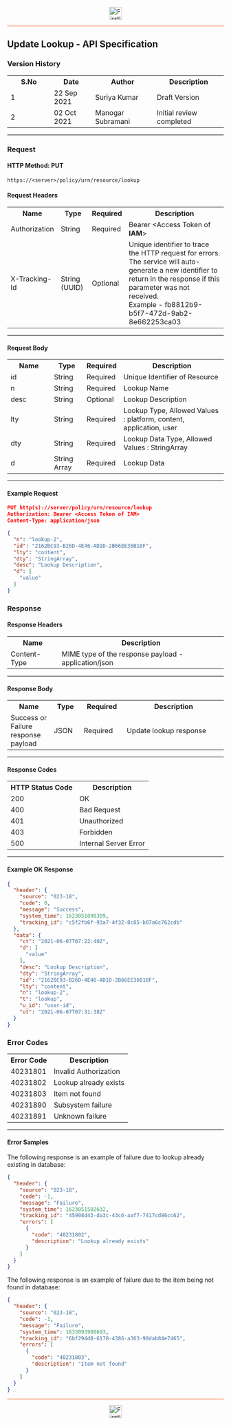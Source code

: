 <p align="center"><img src="https://cdn.shortpixel.ai/spai/w_378+q_lossy+ret_img+to_webp/https://firstlight.ai/wp-content/uploads/2021/03/300ppi-logotype-transparent.png" alt="Firstlight" height="30"/></p>

<hr style="height:1px;border-width:0;background-color:#f26524">

## Update Lookup - API Specification

### Version History

<table width='100%'>
  <tr>
    <th width='20%'>S.No</th>
    <th>Date</th>
    <th>Author</th>
    <th>Description</th>
  </tr>
  <tr>
    <td>1</td>
    <td>22 Sep 2021</td>
    <td>Suriya Kumar</td>
    <td>Draft Version</td>
  </tr>
  <tr>
    <td>2</td>
    <td>02 Oct 2021</td>
    <td>Manogar Subramani</td>
    <td>Initial review completed</td>
  </tr>
</table>

<hr style="height:1px;border-width:0;background-color:black">

### Request

#### HTTP Method: PUT

```
https://<server>/policy/urn/resource/lookup
```
#### Request Headers

<table width='100%'>
  <tr>
    <th width='20%'>Name</th>
    <th>Type</th>
    <th>Required</th>
    <th>Description</th>
  </tr>
  <tr>
    <td>Authorization</td>
    <td>String</td>
    <td>Required</td>
    <td>Bearer &lt;Access Token of <b>IAM</b>&gt;</td>
  </tr>
  <tr>
    <td>X-Tracking-Id</td>
    <td>String (UUID)</td>
    <td>Optional</td>
    <td>Unique identifier to trace the HTTP request for errors. The service will auto-generate a new identifier to return in the response if this parameter was not received.<br/>Example - fb8812b9-b5f7-472d-9ab2-8e662253ca03</td>
  </tr>
</table>

<hr style="height:1px;border-width:0;background-color:black">

#### Request Body

<table width='100%'>
  <tr>
    <th width='20%'>Name</th>
    <th>Type</th>
    <th>Required</th>
    <th>Description</th>
  </tr>
   <tr>
    <td>id</td>
    <td>String</td>
    <td>Required</td>
    <td>Unique Identifier of Resource</td>
  </tr>
  <tr>
    <td>n</td>
    <td>String</td>
    <td>Required</td>
    <td>Lookup Name</td>
  </tr>
  <tr>
    <td>desc</td>
    <td>String</td>
    <td>Optional</td>
    <td>Lookup Description</td>
  </tr>
  <tr>
    <td>lty</td>
    <td>String</td>
    <td>Required</td>
    <td>Lookup Type, Allowed Values : platform, content, application, user</td>
  </tr>
  <tr>
    <td>dty</td>
    <td>String</td>
    <td>Required</td>
    <td>Lookup Data Type, Allowed Values : StringArray</td>
  </tr>
  <tr>
    <td>d</td>
    <td>String Array</td>
    <td>Required</td>
    <td>Lookup Data</td>
  </tr>
</table>


<hr style="height:1px;border-width:0;background-color:black">

<div class="page"/>

#### Example Request

```json
PUT http(s)://server/policy/urn/resource/lookup
Authorization: Bearer <Access Token of IAM>
Content-Type: application/json

{
  "n": "lookup-2",
  "id": "2162BC93-B26D-4E46-AD1D-2B66EE36B18F",
  "lty": "content",
  "dty": "StringArray",
  "desc": "Lookup Description",
  "d": [
    "value"
  ]
}
```

### Response

#### Response Headers

<table width="100%">
  <tr>
    <th>Name</th>
    <th>Description</th>
  </tr>
  <tr>
    <td>Content-Type</td>
    <td>MIME type of the response payload - application/json</td>
  </tr>
</table>


<hr style="height:1px;border-width:0;background-color:black">

#### Response Body

<table width="100%">
  <tr>
    <th width='20%'>Name</th>
    <th>Type</th>
    <th>Required</th>
    <th>Description</th>
  </tr>
 <tr>
    <td>Success or Failure response payload</td>
    <td>JSON</td>
    <td>Required</td>
    <td>Update lookup response</td>
  </tr>
</table>

<hr style="height:1px;border-width:0;background-color:black">

#### Response Codes

<table width="100%">
  <tr>
    <th>HTTP Status Code</th>
    <th>Description</th>
  </tr>
  <tr>
    <td>200</td>
    <td>OK</td>
  </tr>
  <tr>
    <td>400</td>
    <td>Bad Request</td>
  </tr>
   <tr>
    <td>401</td>
    <td>Unauthorized</td>
  </tr>
  <tr>
    <td>403</td>
    <td>Forbidden</td>
  </tr>
  <tr>
    <td>500</td>
    <td>Internal Server Error</td>
  </tr>
</table>

<hr style="height:1px;border-width:0;background-color:black">

<div class="page"/>

#### Example OK Response

```` json
{
  "header": {
    "source": "023-18",
    "code": 0,
    "message": "Success",
    "system_time": 1623051098309,
    "tracking_id": "c5f2fb6f-93a7-4f32-8c85-b07a6c762cdb"
  },
  "data": {
    "ct": "2021-06-07T07:22:40Z",
    "d": [
      "value"
    ],
    "desc": "Lookup Description",
    "dty": "StringArray",
    "id": "2162BC93-B26D-4E46-AD1D-2B66EE36B18F",
    "lty": "content",
    "n": "lookup-2",
    "t": "lookup",
    "u_id": "user-id",
    "ut": "2021-06-07T07:31:38Z"
  }
}
````
### Error Codes

<table width="100%">
  <tr>
    <th>Error Code</th>
    <th>Description</th>
  </tr>
  <tr>
    <td>40231801</td>
    <td>Invalid Authorization</td>
  </tr>
  <tr>
    <td>40231802</td>
    <td>Lookup already exists</td>
  </tr>
  <tr>
    <td>40231803</td>
    <td>Item not found</td>
  </tr>
  <tr>
    <td>40231890</td>
    <td>Subsystem failure</td>
  </tr>
  <tr>
    <td>40231891</td>
    <td>Unknown failure</td>
  </tr>
</table>

<hr style="height:1px;border-width:0;background-color:black">

#### Error Samples
The following response is an example of failure due to lookup already existing in database:

```` json
{
  "header": {
    "source": "023-18",
    "code": -1,
    "message": "Failure",
    "system_time": 1623051502632,
    "tracking_id": "45908d43-da3c-43c6-aaf7-7417cd86cc62",
    "errors": [
      {
        "code": "40231802",
        "description": "Lookup already exists"
      }
    ]
  }
}
````

The following response is an example of failure due to the item being not found in database:

```` json
{
  "header": {
    "source": "023-18",
    "code": -1,
    "message": "Failure",
    "system_time": 1633093900693,
    "tracking_id": "6bf294d8-6178-4386-a363-90dab84e7465",
    "errors": [
      {
        "code": "40231803",
        "description": "Item not found"
      }
    ]
  }
}
````

<hr style="height:1px;border-width:0;background-color:#f26524">

<p align="center"><img src="https://cdn.shortpixel.ai/spai/w_378+q_lossy+ret_img+to_webp/https://firstlight.ai/wp-content/uploads/2021/03/300ppi-logotype-transparent.png" alt="Firstlight" height="30"/></p>

